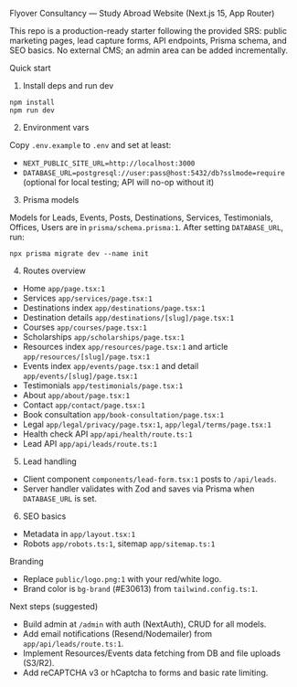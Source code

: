 Flyover Consultancy — Study Abroad Website (Next.js 15, App Router)

This repo is a production-ready starter following the provided SRS: public marketing pages, lead capture forms, API endpoints, Prisma schema, and SEO basics. No external CMS; an admin area can be added incrementally.

Quick start

1) Install deps and run dev

```
npm install
npm run dev
```

2) Environment vars

Copy `.env.example` to `.env` and set at least:

- `NEXT_PUBLIC_SITE_URL=http://localhost:3000`
- `DATABASE_URL=postgresql://user:pass@host:5432/db?sslmode=require` (optional for local testing; API will no-op without it)

3) Prisma models

Models for Leads, Events, Posts, Destinations, Services, Testimonials, Offices, Users are in `prisma/schema.prisma:1`. After setting `DATABASE_URL`, run:

```
npx prisma migrate dev --name init
```

4) Routes overview

- Home `app/page.tsx:1`
- Services `app/services/page.tsx:1`
- Destinations index `app/destinations/page.tsx:1`
- Destination details `app/destinations/[slug]/page.tsx:1`
- Courses `app/courses/page.tsx:1`
- Scholarships `app/scholarships/page.tsx:1`
- Resources index `app/resources/page.tsx:1` and article `app/resources/[slug]/page.tsx:1`
- Events index `app/events/page.tsx:1` and detail `app/events/[slug]/page.tsx:1`
- Testimonials `app/testimonials/page.tsx:1`
- About `app/about/page.tsx:1`
- Contact `app/contact/page.tsx:1`
- Book consultation `app/book-consultation/page.tsx:1`
- Legal `app/legal/privacy/page.tsx:1`, `app/legal/terms/page.tsx:1`
- Health check API `app/api/health/route.ts:1`
- Lead API `app/api/leads/route.ts:1`

5) Lead handling

- Client component `components/lead-form.tsx:1` posts to `/api/leads`.
- Server handler validates with Zod and saves via Prisma when `DATABASE_URL` is set.

6) SEO basics

- Metadata in `app/layout.tsx:1`
- Robots `app/robots.ts:1`, sitemap `app/sitemap.ts:1`

Branding

- Replace `public/logo.png:1` with your red/white logo.
- Brand color is `bg-brand` (#E30613) from `tailwind.config.ts:1`.

Next steps (suggested)

- Build admin at `/admin` with auth (NextAuth), CRUD for all models.
- Add email notifications (Resend/Nodemailer) from `app/api/leads/route.ts:1`.
- Implement Resources/Events data fetching from DB and file uploads (S3/R2).
- Add reCAPTCHA v3 or hCaptcha to forms and basic rate limiting.
